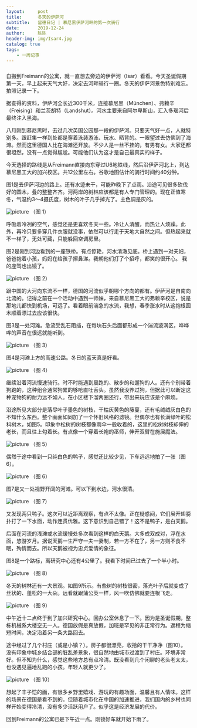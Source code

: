 ```yaml
---
layout:     post
title:      冬天的伊萨河
subtitle:   留德日记 | 慕尼黑伊萨河畔的第一次骑行
date:       2019-12-24
author:     陈陈
header-img: img/Isar4.jpg
catalog: true
tags:
    - 一周记事
---
```


###


自搬到Freimann的公寓，就一直想去旁边的伊萨河（Isar）看看。今天圣诞假期第一天，早上起来天气大好，决定去河畔骑行一圈。冬天的伊萨河景色特别难忘。拍照记录一下。

据查得的资料，伊萨河全长近300千米，连接慕尼黑（München）、弗赖辛（Freising）和兰茨胡特（Landshut）。河水主要来自阿尔卑斯山，汇入多瑙河后最终注入黑海。

八月刚到慕尼黑时，去过几次英国公园那一段的伊萨河。只要天气好一点，人就特别多。跟赶集一样到处都是穿着泳装游泳、玩水、晒背的。一眼望过去仿佛到了海滩。然而这里德国人比在海滩还开放。不少人是一丝不挂的，有男有女。大家还都很坦然，没有一点觉得尴尬。可能他们认为这才是自己最真实的样子。

今天选择的路线是从Freimann直接向东穿过U6地铁线，然后沿伊萨河北上，到达慕尼黑工大的加兴校区。共12公里左右。谷歌地图估计的骑行时间约40分钟。

图1是去伊萨河边的路上。还有水迹未干，可能昨晚下了点雨。沿途可见很多砍伐好的圆木，叠的整整齐齐。河两岸的树林应该都是有人专门管理的。现在正值寒冬，气温约3～4摄氏度，树木的叶子几乎掉光了。主色调是灰的。

![picture](https://chenchenx.com/img/Isar1.jpg)
（图 1）

呼吸着冷冽的空气，感觉还是更喜欢冬天一些。冷让人清醒，而热让人烦躁。此外，再冷只要多穿几件衣服就没事，依然可以行走于天地大自然之间。但热起来就不一样了，无处可藏，只能躲回空调房里。

图2是刚到河边看到的一座铁桥。有点惊艳，河水清澈见底。桥上遇到一对夫妇，爸爸抱着小孩，妈妈在给孩子擦鼻涕。我朝他们打了个招呼，都笑的很开心。
我的座驾也出镜了。

![picture](https://chenchenx.com/img/Isar2.jpg)
（图 2）

跟中国的大河向东流不一样，德国的河流似乎朝哪个方向的都有。伊萨河是自南向北流的。记得之前在一个活动中遇到一师妹，来自慕尼黑工大的弗赖辛校区，说是那地儿都快到机场，可远了。看着眼前湍急的水流，我想，春季涨水时从这抱根圆木顺着漂过去应该很快。

图3是一处河滩。急流受乱石阻挡，在每块石头后面都形成一个湍流漩涡区，哗哗哗的声音在很远就能听到。

![picture](https://chenchenx.com/img/Isar3.jpg)
（图 3）

图4是河滩上方的高速公路。冬日的蓝天真是好看。

![picture](https://chenchenx.com/img/Isar4.jpg)
（图 4）

继续沿着河流慢速骑行。时不时能遇到晨跑的、散步的和遛狗的人。还有个别带着狗跑的，这种组合通常狗累的够呛直吐舌头。虽然我没养过狗，但据此可以断定这种宠物狗的耐力远不如人。在小区楼下溜两圈还行，带出来玩应该是个麻烦。

沿途所见大部分是落尽叶子墨色的树枝，干枯灰黄色的藤蔓，还有毛绒绒灰白色的不知什么东西。整个画面如同加了一个怀旧风格的滤镜。但偶尔也有长满绿叶的松科树木，如图5。印象中松树的树枝都像雨伞一般收着的，这里的松树树枝却伸的老长，而且往上勾着长。有点像一个穿着长袍的巫师，伸开双臂在施展魔法。

![picture](https://chenchenx.com/img/Isar5.jpg)
（图 5）

偶然于途中看到一只纯白色的鸭子，感觉还比较少见，下车远远地拍了一张（图6）。

![picture](https://chenchenx.com/img/Isar6.jpg)
（图 6）

图7是又一处视野开阔的河滩。可以下到水边，河水很清。

![picture](https://chenchenx.com/img/Isar7.jpg)
（图 7）

又发现两只鸭子。这次可以近距离观察，有点不太像。正在疑惑间，它们展开翅膀扑打了一下水面，动作连贯优雅。这下意识到自己错了！这不是鸭子，是白天鹅。

后面在河流的浅滩或水流缓慢处多次看到这样的白天鹅。大多成双成对，浮在水面，悠游岁月。据说天鹅一生严守一夫一妻制，若一方不在了，另一方则不食不眠，殉情而去。所以天鹅被视为忠贞爱情的象征。

图8是一个路标，离研究中心还有4公里了。我看下时间已过去了一个半小时。

![picture](https://chenchenx.com/img/Isar8.jpg)
（图 8）

冬天的树林还有一大景观。如图9所示。有些树的树枝很密，落光叶子后就变成了丝状的、蓬松的一大朵。远看就跟蒲公英一样，风一吹仿佛就要连根飞走。

![picture](https://chenchenx.com/img/Isar9.jpg)
（图 9）

中午近十二点终于到了加兴研究中心。回办公室休息了一下。因为是圣诞假期，整栋机械系大楼空无一人。德国放假是真放假，加班是罕见的非正常行为。返程为缩短时间，决定沿着另一条大路回去。

途中经过了几个村庄（或是小镇？）。房子都很漂亮，收拾的干干净净（图10）。没有印象中城乡结合部的脏乱差景象，很自然地由城市过渡到了村庄。环境非常好。但不知为什么，感觉这些地方总有点冷清。既没看到几个闲聊的老头老太太，也没遇见遍地乱跑的小孩。年轻人就更少了。

![picture](https://chenchenx.com/img/Isar10.jpg)
（图 10）

想起了丰子恺的画，有很多乡野里嬉戏、游玩的有趣场面，温馨且有人情味。这样的场景在德国是看不到的。但随着城市化在中国的加速推进，我们国内的乡村也同样开始变得冷清，没有多少活跃用户了。似乎这是经济发展的代价。


回到Freimann的公寓已是下午近一点。刚锁好车就开始下雨了。
